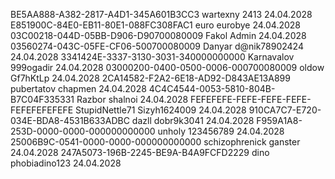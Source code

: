 BE5AA888-A382-2817-A4D1-345A601B3CC3 wartexny 2413 24.04.2028
E851900C-84E0-EB11-80E1-088FC308FAC1 euro eurobye 24.04.2028
03C00218-044D-05BB-D906-D90700080009 Fakol Admin 24.04.2028
03560274-043C-05FE-CF06-500700080009 Danyar d@nik78902424 24.04.2028
3341424E-3337-3130-3031-340000000000 Karnavalov 999ogadir 24.04.2028
03000200-0400-0500-0006-000700080009 oldow Gf7hKtLp 24.04.2028
2CA14582-F2A2-6E18-AD92-D843AE13A899 pubertatov chapmen 24.04.2028
4C4C4544-0053-5810-804B-B7C04F335331 Razbor shalnoi 24.04.2028
FEFEFEFE-FEFE-FEFE-FEFE-FEFEFEFEFEFE StupidNettle71 Sizyh1624009 24.04.2028
910CA7C7-E720-034E-BDA8-4531B633ADBC dazll dobr9k3041 24.04.2028
F959A1A8-253D-0000-0000-000000000000 unholy 123456789 24.04.2028
25006B9C-0541-0000-0000-000000000000 schizophrenick ganster 24.04.2028
247A5073-196B-2245-BE9A-B4A9FCFD2229 dino phobiadino123 24.04.2028
